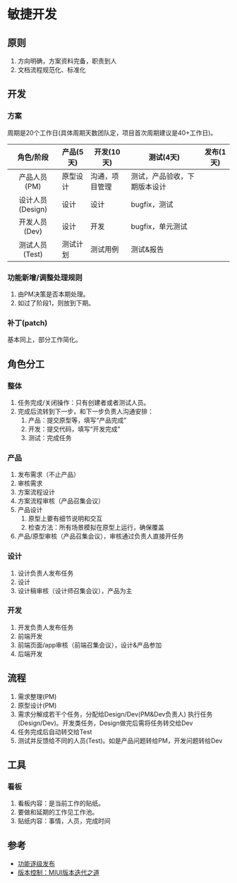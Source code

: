 # 敏捷开发

## 原则
1. 方向明确，方案资料完备，职责到人
1. 文档流程规范化、标准化

## 开发
### 方案
周期是20个工作日(具体周期天数团队定，项目首次周期建议是40+工作日)。

| 角色/阶段 | 产品(5天) | 开发(10天) | 测试(4天) | 发布(1天) |
| :----: | ---- | ---- | ---- | ---- |
| 产品人员(PM) | 原型设计 | 沟通，项目管理 | 测试，产品验收，下期版本设计 |  |
| 设计人员(Design) | 设计 | 设计 | bugfix，测试 |  |
| 开发人员(Dev) | 设计 | 开发 | bugfix，单元测试 |  |
| 测试人员(Test) | 测试计划 | 测试用例 | 测试&报告 |  |

### 功能新增/调整处理规则
1. 由PM决策是否本期处理。
1. 如过了阶段1，则放到下期。

### 补丁(patch)
基本同上，部分工作简化。

## 角色分工
### 整体
1. 任务完成/关闭操作：只有创建者或者测试人员。
1. 完成后流转到下一步，和下一步负责人沟通安排：
     1. 产品：提交原型等，填写“产品完成”
     1. 开发：提交代码，填写“开发完成”
     1. 测试：完成任务

### 产品
1. 发布需求（不止产品）
1. 审核需求
1. 方案流程设计
1. 方案流程审核（产品召集会议）
1. 产品设计
    1. 原型上要有细节说明和交互
    1. 检查方法：所有场景模拟在原型上运行，确保覆盖
1. 产品/原型审核（产品召集会议），审核通过负责人直接开任务

### 设计
1. 设计负责人发布任务
1. 设计
1. 设计稿审核（设计师召集会议），产品为主

### 开发
1. 开发负责人发布任务
1. 前端开发
1. 前端页面/app审核（前端召集会议），设计&产品参加
1. 后端开发

## 流程
1. 需求整理(PM)
1. 原型设计(PM)
1. 需求分解成若干个任务，分配给Design/Dev(PM&Dev负责人)
执行任务(Design/Dev)。开发类任务，Design做完后需将任务转交给Dev
1. 任务完成后自动转交给Test
1. 测试并反馈给不同的人员(Test)。如是产品问题转给PM，开发问题转给Dev

## 工具
### 看板
1. 看板内容：是当前工作的贴纸。
1. 要做和延期的工作见工作池。
1. 贴纸内容：事情，人员，完成时间

## 参考
* [功能逐级发布](https://www.zybuluo.com/andrewwang/note/571812#功能逐级发布facebook的机制gatekeeper)
* [版本控制：MIUI版本迭代之道](http://www.woshipm.com/operate/106481.html)
